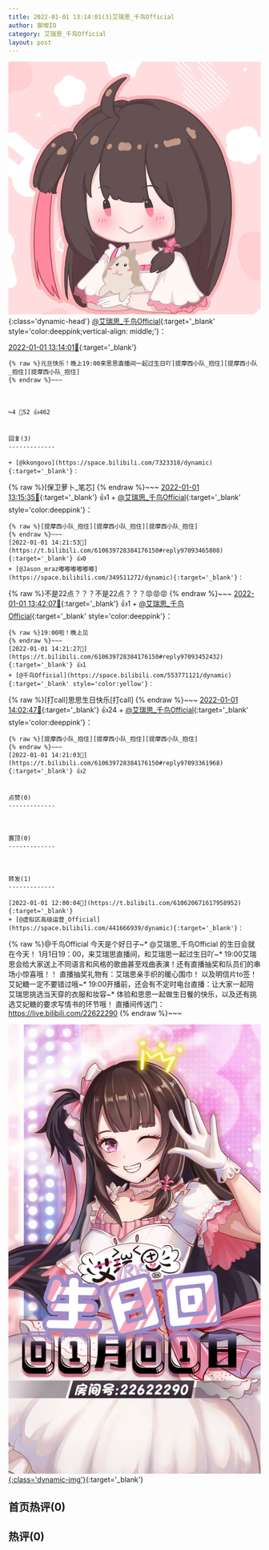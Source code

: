 ```yaml
---
title: 2022-01-01 13:14:01(3)艾瑞思_千鸟Official
author: 御坂IO
category: 艾瑞思_千鸟Official
layout: post
---
```


![img](/images/7e08840c56f251de28bdf766b647bd5fe9a5d50a.jpg){:class='dynamic-head'}
[@艾瑞思_千鸟Official](https://space.bilibili.com/1090010845/dynamic){:target='_blank' style='color:deeppink;vertical-align: middle;'}：

[2022-01-01 13:14:01🔗](https://t.bilibili.com/610639728384176150){:target='_blank'}

~~~
{% raw %}元旦快乐！晚上19:00来思思直播间一起过生日吖[提摩西小队_抱住][提摩西小队_抱住][提摩西小队_抱住]
{% endraw %}~~~



↪️4 💬52 👍462


回复(3)
-------------

+ [@kkongovo](https://space.bilibili.com/7323318/dynamic){:target='_blank'}：
~~~
{% raw %}[保卫萝卜_笔芯]
{% endraw %}~~~
[2022-01-01 13:15:35🔗](https://t.bilibili.com/610639728384176150#reply97086339200){:target='_blank'} 👍1
    + [@艾瑞思_千鸟Official](https://space.bilibili.com/1090010845/dynamic){:target='_blank' style='color:deeppink'}：
~~~
{% raw %}[提摩西小队_抱住][提摩西小队_抱住][提摩西小队_抱住]
{% endraw %}~~~
[2022-01-01 14:21:53🔗](https://t.bilibili.com/610639728384176150#reply97093465808){:target='_blank'} 👍0
+ [@Jason_mraz嘟嘟嘟嘟嘟嘟](https://space.bilibili.com/349511272/dynamic){:target='_blank'}：
~~~
{% raw %}不是22点？？？不是22点？？？😡😡😡
{% endraw %}~~~
[2022-01-01 13:42:07🔗](https://t.bilibili.com/610639728384176150#reply97089267120){:target='_blank'} 👍1
    + [@艾瑞思_千鸟Official](https://space.bilibili.com/1090010845/dynamic){:target='_blank' style='color:deeppink'}：
~~~
{% raw %}19:00啦！晚上见
{% endraw %}~~~
[2022-01-01 14:21:27🔗](https://t.bilibili.com/610639728384176150#reply97093452432){:target='_blank'} 👍1
+ [@千鸟Official](https://space.bilibili.com/553771121/dynamic){:target='_blank' style='color:yellow'}：
~~~
{% raw %}[打call]思思生日快乐[打call]
{% endraw %}~~~
[2022-01-01 14:02:47🔗](https://t.bilibili.com/610639728384176150#reply97091484144){:target='_blank'} 👍24
    + [@艾瑞思_千鸟Official](https://space.bilibili.com/1090010845/dynamic){:target='_blank' style='color:deeppink'}：
~~~
{% raw %}[提摩西小队_抱住][提摩西小队_抱住][提摩西小队_抱住]
{% endraw %}~~~
[2022-01-01 14:21:03🔗](https://t.bilibili.com/610639728384176150#reply97093361968){:target='_blank'} 👍2


点赞(0)
-------------



置顶(0)
-------------



转发(1)
-------------

[2022-01-01 12:00:04🔗](https://t.bilibili.com/610620671617958952){:target='_blank'}
+ [@虚拟区高级运营_Official](https://space.bilibili.com/441666939/dynamic){:target='_blank'}：
~~~
{% raw %}@千鸟Official 今天是个好日子~*
@艾瑞思_千鸟Official 的生日会就在今天！
1月1日19：00，来艾瑞思直播间，和艾瑞思一起过生日吖~*
19:00艾瑞思会给大家送上不同语言和风格的歌曲甚至戏曲表演！还有直播抽奖和队员们的串场小惊喜哦！！
直播抽奖礼物有：艾瑞思亲手织的暖心围巾！
以及明信片to签！
艾妃糖一定不要错过哦~*
19:00开播前，还会有不定时电台直播：让大家一起陪艾瑞思挑选当天穿的衣服和妆容~*
体验和思思一起做生日餐的快乐，以及还有挑选艾妃糖的要求写情书的环节哦！
直播间传送门：https://live.bilibili.com/22622290 
{% endraw %}~~~


[![img](/images/c9c191f32c7f59cfaf3e4e7d749bc531f758885f.jpg){:class='dynamic-img'}](/images/c9c191f32c7f59cfaf3e4e7d749bc531f758885f.jpg){:target='_blank'}




首页热评(0)
-------------



热评(0)
-------------



